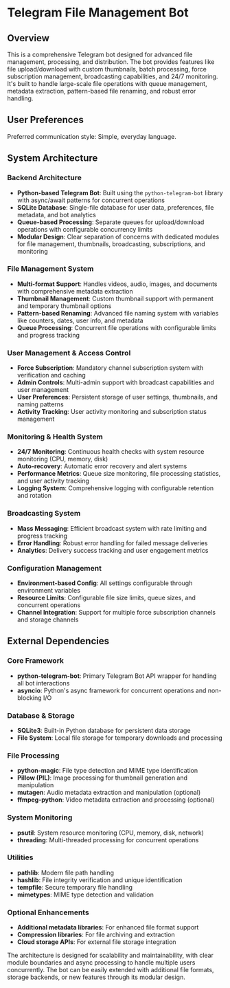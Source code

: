 # Telegram File Management Bot

## Overview

This is a comprehensive Telegram bot designed for advanced file management, processing, and distribution. The bot provides features like file upload/download with custom thumbnails, batch processing, force subscription management, broadcasting capabilities, and 24/7 monitoring. It's built to handle large-scale file operations with queue management, metadata extraction, pattern-based file renaming, and robust error handling.

## User Preferences

Preferred communication style: Simple, everyday language.

## System Architecture

### Backend Architecture
- **Python-based Telegram Bot**: Built using the `python-telegram-bot` library with async/await patterns for concurrent operations
- **SQLite Database**: Single-file database for user data, preferences, file metadata, and bot analytics
- **Queue-based Processing**: Separate queues for upload/download operations with configurable concurrency limits
- **Modular Design**: Clear separation of concerns with dedicated modules for file management, thumbnails, broadcasting, subscriptions, and monitoring

### File Management System
- **Multi-format Support**: Handles videos, audio, images, and documents with comprehensive metadata extraction
- **Thumbnail Management**: Custom thumbnail support with permanent and temporary thumbnail options
- **Pattern-based Renaming**: Advanced file naming system with variables like counters, dates, user info, and metadata
- **Queue Processing**: Concurrent file operations with configurable limits and progress tracking

### User Management & Access Control
- **Force Subscription**: Mandatory channel subscription system with verification and caching
- **Admin Controls**: Multi-admin support with broadcast capabilities and user management
- **User Preferences**: Persistent storage of user settings, thumbnails, and naming patterns
- **Activity Tracking**: User activity monitoring and subscription status management

### Monitoring & Health System
- **24/7 Monitoring**: Continuous health checks with system resource monitoring (CPU, memory, disk)
- **Auto-recovery**: Automatic error recovery and alert systems
- **Performance Metrics**: Queue size monitoring, file processing statistics, and user activity tracking
- **Logging System**: Comprehensive logging with configurable retention and rotation

### Broadcasting System
- **Mass Messaging**: Efficient broadcast system with rate limiting and progress tracking
- **Error Handling**: Robust error handling for failed message deliveries
- **Analytics**: Delivery success tracking and user engagement metrics

### Configuration Management
- **Environment-based Config**: All settings configurable through environment variables
- **Resource Limits**: Configurable file size limits, queue sizes, and concurrent operations
- **Channel Integration**: Support for multiple force subscription channels and storage channels

## External Dependencies

### Core Framework
- **python-telegram-bot**: Primary Telegram Bot API wrapper for handling all bot interactions
- **asyncio**: Python's async framework for concurrent operations and non-blocking I/O

### Database & Storage
- **SQLite3**: Built-in Python database for persistent data storage
- **File System**: Local file storage for temporary downloads and processing

### File Processing
- **python-magic**: File type detection and MIME type identification
- **Pillow (PIL)**: Image processing for thumbnail generation and manipulation
- **mutagen**: Audio metadata extraction and manipulation (optional)
- **ffmpeg-python**: Video metadata extraction and processing (optional)

### System Monitoring
- **psutil**: System resource monitoring (CPU, memory, disk, network)
- **threading**: Multi-threaded processing for concurrent operations

### Utilities
- **pathlib**: Modern file path handling
- **hashlib**: File integrity verification and unique identification
- **tempfile**: Secure temporary file handling
- **mimetypes**: MIME type detection and validation

### Optional Enhancements
- **Additional metadata libraries**: For enhanced file format support
- **Compression libraries**: For file archiving and extraction
- **Cloud storage APIs**: For external file storage integration

The architecture is designed for scalability and maintainability, with clear module boundaries and async processing to handle multiple users concurrently. The bot can be easily extended with additional file formats, storage backends, or new features through its modular design.
